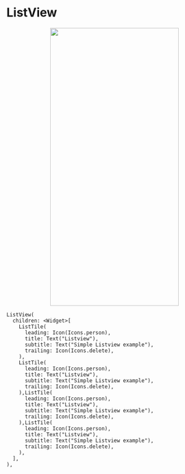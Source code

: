 # ListView
<p align="center">
<img src="https://docs.google.com/uc?id=1psai8s0YMKseVGxIf7-qPVeaJjTofuIM" height="649" width="300">
</p>

```
ListView(
  children: <Widget>[
    ListTile(
      leading: Icon(Icons.person),
      title: Text("Listview"),
      subtitle: Text("Simple Listview example"),
      trailing: Icon(Icons.delete),
    ),
    ListTile(
      leading: Icon(Icons.person),
      title: Text("Listview"),
      subtitle: Text("Simple Listview example"),
      trailing: Icon(Icons.delete),
    ),ListTile(
      leading: Icon(Icons.person),
      title: Text("Listview"),
      subtitle: Text("Simple Listview example"),
      trailing: Icon(Icons.delete),
    ),ListTile(
      leading: Icon(Icons.person),
      title: Text("Listview"),
      subtitle: Text("Simple Listview example"),
      trailing: Icon(Icons.delete),
    ),
  ],
),
```
